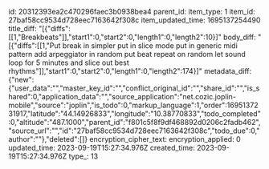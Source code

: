 id: 20312393ea2c470296faec3b0938bea4
parent_id: 
item_type: 1
item_id: 27baf58cc9534d728eec7163642f308c
item_updated_time: 1695137254490
title_diff: "[{\"diffs\":[[1,\"Breakbeats\"]],\"start1\":0,\"start2\":0,\"length1\":0,\"length2\":10}]"
body_diff: "[{\"diffs\":[[1,\"Put break in simpler put in slice mode put in generic midi pattern add arpeggiator in random put beat repeat on random let sound loop for 5 minutes and slice out best rhythms\"]],\"start1\":0,\"start2\":0,\"length1\":0,\"length2\":174}]"
metadata_diff: {"new":{"user_data":"","master_key_id":"","conflict_original_id":"","share_id":"","is_shared":0,"application_data":"","source_application":"net.cozic.joplin-mobile","source":"joplin","is_todo":0,"markup_language":1,"order":1695137231917,"latitude":"44.14926833","longitude":"10.38770833","todo_completed":0,"altitude":"487.1000","parent_id":"f801c5f8f9df468892d0206c2fadb462","source_url":"","id":"27baf58cc9534d728eec7163642f308c","todo_due":0,"author":""},"deleted":[]}
encryption_cipher_text: 
encryption_applied: 0
updated_time: 2023-09-19T15:27:34.976Z
created_time: 2023-09-19T15:27:34.976Z
type_: 13